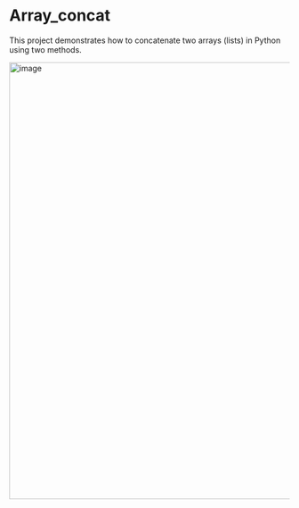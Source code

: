 # Array_concat

This project demonstrates how to concatenate two arrays (lists) in Python using two methods.

<img width="949" height="783" alt="image" src="https://github.com/user-attachments/assets/05006dcd-9a08-450a-853a-18b96414ad64" />
